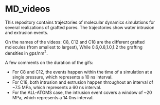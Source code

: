 # MD_videos

This repository contains trajectories of molecular dynamics simulations for several realizations of grafted pores.
The trajectories show water intrusion and extrusion events.

On the names of the videos: C8, C12 and C18 are the different grafted molecules (from smallest to largest), While 0.6,0.8,1.0,1.2 the grafting densities in gps/nm$^2$.

A few comments on the duration of the gifs:
  - For C8 and C12, the events happen within the time of a simulation at a single pressure, which represents a 10 ns interval.
  - For C18, both intrusion and extrusion happen throughout an interval of ~7.5 MPa, which represents a 60 ns interval.
  - For the ALL-ATOMS case, the intrusion event covers a window of ~20 MPa, which represents a 14 0ns interval.
